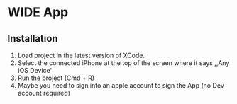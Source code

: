 # WIDE App

## Installation
1. Load project in the latest version of XCode. 
2. Select the connected iPhone at the top of the screen where it says ,,Any iOS Device''
3. Run the project (Cmd + R)
4. Maybe you need to sign into an apple account to sign the App (no Dev account required)

